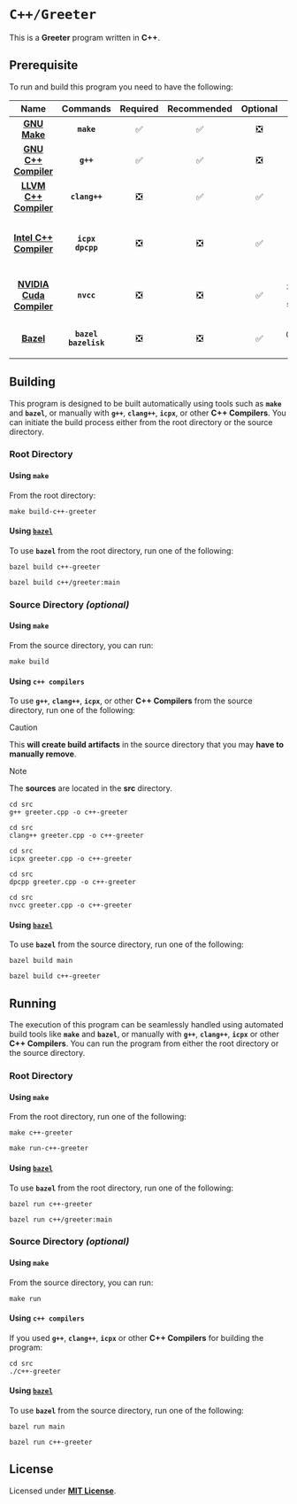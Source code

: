 # `C++/Greeter`

This is a **Greeter** program written in **C++**.

## Prerequisite

To run and build this program you need to have the following:

<div align="center">

| Name | Commands | Required | Recommended | Optional | Notes |
|:----:|:--------:|:--------:|:-----------:|:--------:|:-----:|
| [**GNU Make**](https://www.gnu.org/software/make/) | **`make`** | &#9989; | &#9989; | &#10062; | **`sudo apt install make`** |
| [**GNU C++ Compiler**](https://gcc.gnu.org) | **`g++`** | &#9989; | &#9989; | &#10062; | **`sudo apt install g++`** |
| [**LLVM C++ Compiler**](https://releases.llvm.org/download.html) | **`clang++`** | &#10062; | &#9989; | &#9989; | **`sudo apt install clang`** |
| [**Intel C++ Compiler**](https://www.intel.com/content/www/us/en/developer/tools/oneapi/dpc-compiler.html) | **`icpx`**<br>**`dpcpp`** | &#10062; | &#10062; | &#9989; | **`sudo apt install intel-basekit`**<br>**`sudo apt install intel-hpckit`** |
| [**NVIDIA Cuda Compiler**](https://developer.nvidia.com/cuda-downloads) | **`nvcc`** | &#10062; | &#10062; | &#9989; | **`sudo apt install nvidia-cuda-toolkit`**<br>**`sudo apt instal cuda`** |
| [**Bazel**](https://bazel.build/) | **`bazel`**<br>**`bazelisk`** | &#10062; | &#10062; | &#9989; | **`npm install -g @bazel/bazelisk`**<br>**`sudo apt install bazel`** |

</div>

## Building

This program is designed to be built automatically using tools such as **`make`** and **`bazel`**, or manually with **`g++`**, **`clang++`**, **`icpx`**, or other **C++ Compilers**. You can initiate the build process either from the root directory or the source directory.

### Root Directory

#### Using `make`

From the root directory:

```
make build-c++-greeter
```

#### Using [`bazel`](https://bazel.build/install)

To use **`bazel`** from the root directory, run one of the following:

```
bazel build c++-greeter
```
```
bazel build c++/greeter:main
```

### Source Directory _(optional)_

#### Using `make`

From the source directory, you can run:

```
make build
```

#### Using `c++ compilers`

To use **`g++`**, **`clang++`**, **`icpx`**, or other **C++ Compilers** from the source directory, run one of the following:

> [!CAUTION]
> This **will create build artifacts** in the source directory that you may **have to manually remove**.

> [!NOTE]
> The **sources** are located in the **src** directory.

```
cd src
g++ greeter.cpp -o c++-greeter
```
```
cd src
clang++ greeter.cpp -o c++-greeter
```
```
cd src
icpx greeter.cpp -o c++-greeter
```
```
cd src
dpcpp greeter.cpp -o c++-greeter
```
```
cd src
nvcc greeter.cpp -o c++-greeter
```


#### Using [`bazel`](https://bazel.build/install)

To use **`bazel`** from the source directory, run one of the following:

```
bazel build main
```
```
bazel build c++-greeter
```

## Running

The execution of this program can be seamlessly handled using automated build tools like **`make`** and **`bazel`**, or manually with **`g++`**, **`clang++`**, **`icpx`** or other **C++ Compilers**. You can run the program from either the root directory or the source directory.

### Root Directory

#### Using `make`

From the root directory, run one of the following:

```
make c++-greeter
```
```
make run-c++-greeter
```

#### Using [`bazel`](https://bazel.build/install)

To use **`bazel`** from the root directory, run one of the following:

```
bazel run c++-greeter
```
```
bazel run c++/greeter:main
```

### Source Directory _(optional)_

#### Using `make`

From the source directory, you can run:

```
make run
```

#### Using `c++ compilers`

If you used **`g++`**, **`clang++`**, **`icpx`** or other **C++ Compilers** for building the program:

```
cd src
./c++-greeter
```

#### Using [`bazel`](https://bazel.build/install)

To use **`bazel`** from the source directory, run one of the following:

```
bazel run main
```
```
bazel run c++-greeter
```

## License

Licensed under [**MIT License**](LICENSE).
